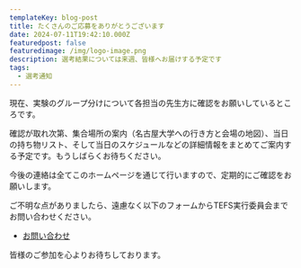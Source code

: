 ```yaml
---
templateKey: blog-post
title: たくさんのご応募をありがとうございます
date: 2024-07-11T19:42:10.000Z
featuredpost: false
featuredimage: /img/logo-image.png
description: 選考結果については来週、皆様へお届けする予定です
tags:
  - 選考通知
---
```


現在、実験のグループ分けについて各担当の先生方に確認をお願いしているところです。

確認が取れ次第、集合場所の案内（名古屋大学への行き方と会場の地図）、当日の持ち物リスト、そして当日のスケジュールなどの詳細情報をまとめてご案内する予定です。もうしばらくお待ちください。

今後の連絡は全てこのホームページを通じて行いますので、定期的にご確認をお願いします。

ご不明な点がありましたら、遠慮なく以下のフォームからTEFS実行委員会までお問い合わせください。

- [お問い合わせ](https://docs.google.com/forms/d/e/1FAIpQLScEQw3lxo1LltghuuCKHDOAHp9dpMmukafGxiUbOMwJGqtV_g/viewform?usp=sf_link)

皆様のご参加を心よりお待ちしております。